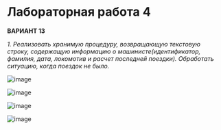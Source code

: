 # Лабораторная работа 4

**ВАРИАНТ 13**

*1. Реализовать хранимую процедуру, возвращающую текстовую строку, содержащую информацию о машинисте(идентификатор, фамилия, дата, локомотив и расчет последней поездки). Обработать ситуацию, когда поездок не было.*

![image](https://github.com/user-attachments/assets/4378317d-8a43-45a2-b20d-1fbe7dd148b9)

![image](https://github.com/user-attachments/assets/25c270ba-e015-4f91-bb93-a8fd1d073fe5)

![image](https://github.com/user-attachments/assets/53aaf52c-b1dd-44b9-bc6f-11f09bcb5e86)

![image](https://github.com/user-attachments/assets/1d0074d8-a31b-42b0-8a93-08e417d5c53d)

